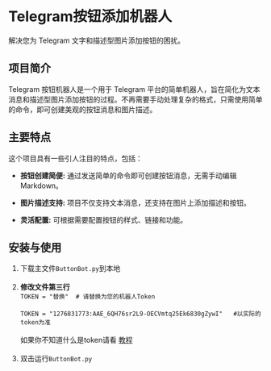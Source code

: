 # Telegram按钮添加机器人
解决您为 Telegram 文字和描述型图片添加按钮的困扰。

## 项目简介
Telegram 按钮机器人是一个用于 Telegram 平台的简单机器人，旨在简化为文本消息和描述型图片添加按钮的过程。不再需要手动处理复杂的格式，只需使用简单的命令，即可创建美观的按钮消息和图片描述。

## 主要特点
这个项目具有一些引人注目的特点，包括：

- **按钮创建简便:** 通过发送简单的命令即可创建按钮消息，无需手动编辑 Markdown。

- **图片描述支持:** 项目不仅支持文本消息，还支持在图片上添加描述和按钮。

- **灵活配置:** 可根据需要配置按钮的样式、链接和功能。

## 安装与使用
1. 下载主文件`ButtonBot.py`到本地  <br> <br>
2. **修改文件第三行** <br>
`TOKEN = "替换"  # 请替换为您的机器人Token` <br> <br>
`TOKEN = "1276831773:AAE_6QH76sr2L9-OECVmtq25Ek6830gZywI"   #以实际的token为准` <br> <br>
如果你不知道什么是token请看 [教程](https://clox.nu/blog/brief-tutorial-on-telegram-bot-i/)  <br> <br>
3. 双击运行`ButtonBot.py`

